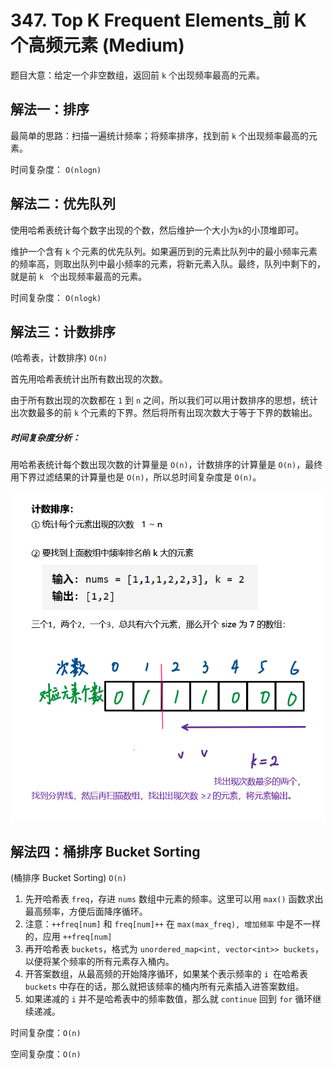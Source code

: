 # 347. Top K Frequent Elements_前 K 个高频元素 (Medium)



题目大意：给定一个非空数组，返回前 `k` 个出现频率最高的元素。



## 解法一：排序

最简单的思路：扫描一遍统计频率；将频率排序，找到前 `k` 个出现频率最高的元素。

时间复杂度： `O(nlogn)`



## 解法二：优先队列

使用哈希表统计每个数字出现的个数，然后维护一个大小为`k`的小顶堆即可。

维护一个含有 `k` 个元素的优先队列。如果遍历到的元素比队列中的最小频率元素的频率高，则取出队列中最小频率的元素，将新元素入队。最终，队列中剩下的，就是前 `k ` 个出现频率最高的元素。

时间复杂度： `O(nlogk)`



## 解法三：计数排序

(哈希表，计数排序) `O(n)`

首先用哈希表统计出所有数出现的次数。

由于所有数出现的次数都在 `1` 到 `n` 之间，所以我们可以用计数排序的思想，统计出次数最多的前 `k` 个元素的下界。然后将所有出现次数大于等于下界的数输出。

##### 时间复杂度分析：

用哈希表统计每个数出现次数的计算量是 `O(n)`，计数排序的计算量是 `O(n)`，最终用下界过滤结果的计算量也是 `O(n)`，所以总时间复杂度是 `O(n)`。

![solve_3](https://raw.githubusercontent.com/KimmiGYH/LeetCode_Notes_Public/master/Section05_Solutions/0347_Top%20K%20Frequent%20Elements_%E5%89%8D%20K%20%E4%B8%AA%E9%AB%98%E9%A2%91%E5%85%83%E7%B4%A0/solve_3.png)



## 解法四：桶排序 Bucket Sorting

(桶排序 Bucket Sorting) `O(n)`

1. 先开哈希表 `freq`，存进 `nums` 数组中元素的频率。这里可以用 `max()` 函数求出最高频率，方便后面降序循环。
2. 注意：`++freq[num]` 和 `freq[num]++` 在 `max(max_freq), 增加频率` 中是不一样的，应用 `++freq[num]`
3. 再开哈希表 `buckets`，格式为 `unordered_map<int, vector<int>> buckets`，以便将某个频率的所有元素存入桶内。
4. 开答案数组，从最高频的开始降序循环，如果某个表示频率的 `i `在哈希表 `buckets` 中存在的话，那么就把该频率的桶内所有元素插入进答案数组。
5. 如果递减的 `i` 并不是哈希表中的频率数值，那么就 `continue` 回到 `for` 循环继续递减。



时间复杂度：`O(n)`

空间复杂度：`O(n)`

